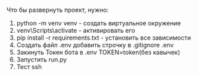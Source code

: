 Что бы развернуть проект, нужно:
1. python -m venv venv - создать виртуальное окружение
2. venv\Scripts\activate - активировать его
3. pip install -r requirements.txt - установить все зависимости
4. Создать файл .env добавить строчку в .gitignore .env
5. Закинуть Токен бота в .env TOKEN=token(без кавычек)
6. Запустить run.py
7. Тест ssh